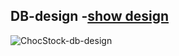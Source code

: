   DB-design -[show design]( https://dbdiagram.io/d/ChocStock-db-design-669f1a088b4bb5230e0eed24)
---
![ChocStock-db-design](https://github.com/user-attachments/assets/47e66792-29bf-4700-9523-3b3b556e105a)
